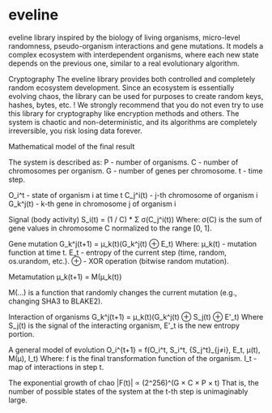 # eveline

eveline library inspired by the biology of living organisms, micro-level randomness, pseudo-organism interactions and gene mutations. It models a complex ecosystem with interdependent organisms, where each new state depends on the previous one, similar to a real evolutionary algorithm.


Cryptography
The eveline library provides both controlled and completely random ecosystem development. Since an ecosystem is essentially evolving chaos, the library can be used for purposes to create random keys, hashes, bytes, etc. 
!  We strongly recommend that you do not even try to use this library for cryptography like encryption methods and others. The system is chaotic and non-deterministic, and its algorithms are completely irreversible, you risk losing data forever.


Mathematical model of the final result

The system is described as:
P - number of organisms.
C - number of chromosomes per organism.
G - number of genes per chromosome.
t - time step.

O_i^t - state of organism i at time t
C_j^i(t) - j-th chromosome of organism i
G_k^j(t) - k-th gene in chromosome j of organism i


Signal (body activity)
S_i(t) = (1 / C) * Σ σ(C_j^i(t))
Where:
σ(C) is the sum of gene values in chromosome C normalized to the range [0, 1].

Gene mutation
G_k^j(t+1) = μ_k(t)(G_k^j(t) ⊕ E_t)
Where:
μ_k(t) - mutation function at time t.
E_t - entropy of the current step (time, random, os.urandom, etc.).
⊕ - XOR operation (bitwise random mutation).

Metamutation
μ_k(t+1) = M(μ_k(t))

M(...) is a function that randomly changes the current mutation (e.g., changing SHA3 to BLAKE2).


Interaction of organisms
G_k^j(t+1) = μ_k(t)(G_k^j(t) ⊕ S_j(t) ⊕ E'_t)
Where S_j(t) is the signal of the interacting organism, E'_t is the new entropy portion.

A general model of evolution
O_i^{t+1} = f(O_i^t, S_i^t, {S_j^t}_{j≠i}, E_t, μ(t), M(μ), I_t)
Where:
f is the final transformation function of the organism.
I_t - map of interactions in step t.

The exponential growth of chao
|F(t)| ∝ (2^256)^(G × C × P × t)
That is, the number of possible states of the system at the t-th step is unimaginably large.


